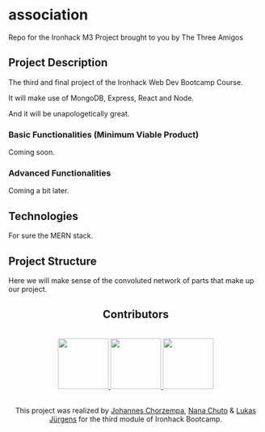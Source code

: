 # association

Repo for the Ironhack M3 Project brought to you by The Three Amigos

## Project Description

The third and final project of the Ironhack Web Dev Bootcamp Course.

It will make use of MongoDB, Express, React and Node.

And it will be unapologetically great.

### Basic Functionalities (Minimum Viable Product)

Coming soon.

### Advanced Functionalities

Coming a bit later.

## Technologies

For sure the MERN stack.

## Project Structure

Here we will make sense of the convoluted network of parts that make up our project.

<h2 align="center"> Contributors </h2>

</br>

<div align="center">
  <a href="https://github.com/jmchor/activity_logger/graphs/contributors" >
    <img src="https://avatars.githubusercontent.com/u/110151013?v=4" width="100"/>
    <img src="https://avatars.githubusercontent.com/u/105007117?v=4" width="100"/>
    <img src="https://avatars.githubusercontent.com/u/108548830?v=4" width="100"/>
  </a>
</div>

</br>

<p align="center">This project was realized by <a href="https://github.com/jmchor">Johannes Chorzempa</a>, <a href="https://github.com/nncht" target="_blank">Nana Chuto</a> & <a href="https://github.com/lukasmerlin" target="_blank">Lukas Jürgens</a> for the third module of Ironhack Bootcamp.</p>
